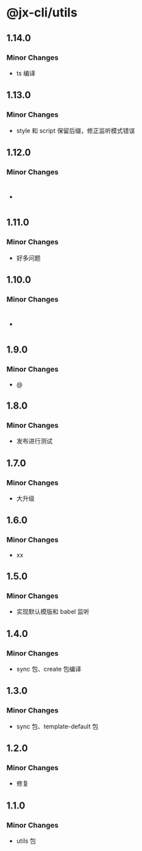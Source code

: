 # @jx-cli/utils

## 1.14.0

### Minor Changes

- ts 编译

## 1.13.0

### Minor Changes

- style 和 script 保留后缀，修正监听模式错误

## 1.12.0

### Minor Changes

- #

## 1.11.0

### Minor Changes

- 好多问题

## 1.10.0

### Minor Changes

- #

## 1.9.0

### Minor Changes

- @

## 1.8.0

### Minor Changes

- 发布进行测试

## 1.7.0

### Minor Changes

- 大升级

## 1.6.0

### Minor Changes

- xx

## 1.5.0

### Minor Changes

- 实现默认模版和 babel 监听

## 1.4.0

### Minor Changes

- sync 包、create 包编译

## 1.3.0

### Minor Changes

- sync 包、template-default 包

## 1.2.0

### Minor Changes

- 修复

## 1.1.0

### Minor Changes

- utils 包

